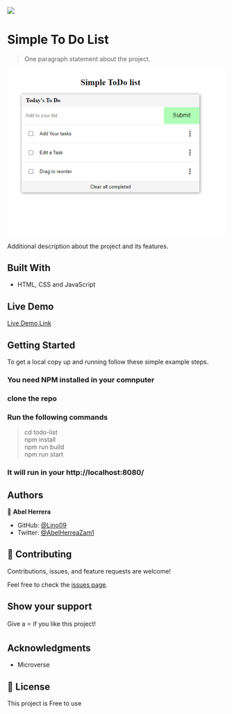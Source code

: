 ![](https://img.shields.io/badge/Microverse-blueviolet)

# Simple To Do List

> One paragraph statement about the project.

![screenshot](./src/assets/screenshot.png)

Additional description about the project and its features.

## Built With

- HTML, CSS and JavaScript

## Live Demo

[Live Demo Link](https://lino09.github.io/todo-list/)


## Getting Started

To get a local copy up and running follow these simple example steps.

### You need NPM installed in your comnputer

### clone the repo

### Run the following commands

> cd todo-list <br>
 npm install <br>
 npm run build <br>
 npm run start

### It will run in your http://localhost:8080/



## Authors

👤 **Abel Herrera**

- GitHub: [@Lino09](https://github.com/Lino09)
- Twitter: [@AbelHerreaZam1](https://twitter.com/AbelHerreaZam1)



## 🤝 Contributing

Contributions, issues, and feature requests are welcome!

Feel free to check the [issues page](../../issues/).

## Show your support

Give a ⭐️ if you like this project!

## Acknowledgments

- Microverse

## 📝 License

This project is Free to use
